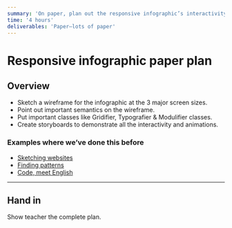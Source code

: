 ```yaml
---
summary: 'On paper, plan out the responsive infographic’s interactivity, semantics, grids, etc.'
time: '4 hours'
deliverables: 'Paper—lots of paper'
---
```


# Responsive infographic paper plan

## Overview

- Sketch a wireframe for the infographic at the 3 major screen sizes.
- Point out important semantics on the wireframe.
- Put important classes like Gridifier, Typografier & Modulifier classes.
- Create storyboards to demonstrate all the interactivity and animations.

### Examples where we’ve done this before

- [Sketching websites](https://learn-the-web.algonquindesign.ca/courses/web-dev-2/sketching-websites/)
- [Finding patterns](https://learn-the-web.algonquindesign.ca/courses/web-dev-2/finding-patterns/)
- [Code, meet English](https://learn-the-web.algonquindesign.ca/workshops/think-like-a-programmer/code-meet-english/)

---

## Hand in

Show teacher the complete plan.
